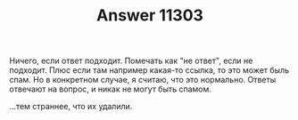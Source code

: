 ﻿---
title: "Answer 11303"
se.owner.user_id: 337540
se.owner.display_name: "Victor VosMottor"
se.owner.link: "https://ru.meta.stackoverflow.com/users/337540/victor-vosmottor"
se.answer_id: 11303
se.question_id: 11301
se.post_type: answer
se.is_accepted: False
---
<p>Ничего, если ответ подходит. Помечать как &quot;не ответ&quot;, если не подходит. Плюс если там например какая-то ссылка, то это может быль спам. Но в конкретном случае, я считаю, что это нормально. Ответы отвечают на вопрос, и никак не могут быть спамом.</p>
<p>...тем страннее, что их удалили.</p>
